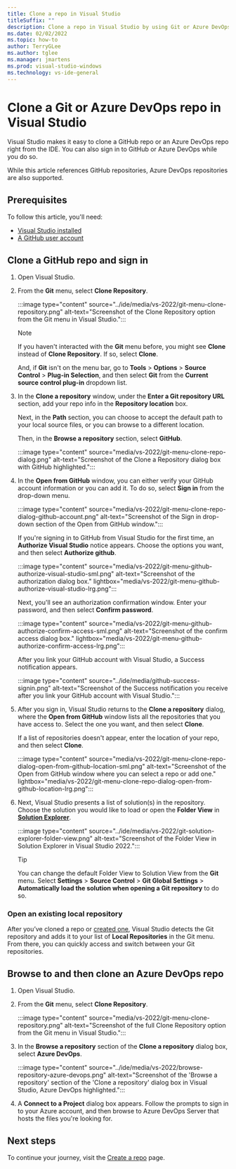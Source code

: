 ```yaml
---
title: Clone a repo in Visual Studio
titleSuffix: ""
description: Clone a repo in Visual Studio by using Git or Azure DevOps.
ms.date: 02/02/2022
ms.topic: how-to
author: TerryGLee
ms.author: tglee
ms.manager: jmartens
ms.prod: visual-studio-windows
ms.technology: vs-ide-general
---
```

# Clone a Git or Azure DevOps repo in Visual Studio

Visual Studio makes it easy to clone a GitHub repo or an Azure DevOps repo right from the IDE. You can also sign in to GitHub or Azure DevOps while you do so. 

While this article references GitHub repositories, Azure DevOps repositories are also supported. 

## Prerequisites

To follow this article, you'll need:
+ [Visual Studio installed](../install/install-visual-studio.md)
+ [A GitHub user account](git-create-github-account.md)

## Clone a GitHub repo and sign in

1. Open Visual Studio.

1. From the **Git** menu, select **Clone Repository**.

    :::image type="content" source="../ide/media/vs-2022/git-menu-clone-repository.png" alt-text="Screenshot of the Clone Repository option from the Git menu in Visual Studio.":::

    > [!NOTE]
    > If you haven't interacted with the **Git** menu before, you might see **Clone** instead of **Clone Repository**. If so, select **Clone**.
    >
    > And, if **Git** isn't on the menu bar, go to **Tools** > **Options** > **Source Control** > **Plug-in Selection**, and then select **Git** from the **Current source control plug-in** dropdown list.

1. In the **Clone a repository** window, under the **Enter a Git repository URL** section, add your repo info in the **Repository location** box.

    Next, in the **Path** section, you can choose to accept the default path to your local source files, or you can browse to a different location.

    Then, in the **Browse a repository** section, select **GitHub**.

    :::image type="content" source="media/vs-2022/git-menu-clone-repo-dialog.png" alt-text="Screenshot of the Clone a Repository dialog box with GitHub highlighted.":::

1. In the **Open from GitHub** window, you can either verify your GitHub account information or you can add it. To do so, select **Sign in** from the drop-down menu.

    :::image type="content" source="media/vs-2022/git-menu-clone-repo-dialog-github-account.png" alt-text="Screenshot of the Sign in drop-down section of the Open from GitHub window.":::

    If you're signing in to GitHub from Visual Studio for the first time, an **Authorize Visual Studio** notice appears. Choose the options you want, and then select **Authorize github**.

    :::image type="content" source="media/vs-2022/git-menu-github-authorize-visual-studio-sml.png" alt-text="Screenshot of the authorization dialog box." lightbox="media/vs-2022/git-menu-github-authorize-visual-studio-lrg.png":::

    Next, you'll see an authorization confirmation window. Enter your password, and then select **Confirm password**.

    :::image type="content" source="media/vs-2022/git-menu-github-authorize-confirm-access-sml.png" alt-text="Screenshot of the confirm access dialog box." lightbox="media/vs-2022/git-menu-github-authorize-confirm-access-lrg.png":::

    After you link your GitHub account with Visual Studio, a Success notification appears.

    :::image type="content" source="../ide/media/github-success-signin.png" alt-text="Screenshot of the Success notification you receive after you link your GitHub account with Visual Studio.":::

1. After you sign in, Visual Studio returns to the **Clone a repository** dialog, where the **Open from GitHub** window lists all the repositories that you have access to. Select the one you want, and then select **Clone**.

    If a list of repositories doesn't appear, enter the location of your repo, and then select **Clone**.

    :::image type="content" source="media/vs-2022/git-menu-clone-repo-dialog-open-from-github-location-sml.png" alt-text="Screenshot of the Open from GitHub window where you can select a repo or add one." lightbox="media/vs-2022/git-menu-clone-repo-dialog-open-from-github-location-lrg.png":::

1. Next, Visual Studio presents a list of solution(s) in the repository. Choose the solution you would like to load or open the **Folder View** in [**Solution Explorer**](../ide/use-solution-explorer.md?view=vs-2022&preserve-view=true).

    :::image type="content" source="../ide/media/vs-2022/git-solution-explorer-folder-view.png" alt-text="Screenshot of the Folder View in Solution Explorer in Visual Studio 2022.":::

    > [!TIP]
    > You can change the default Folder View to Solution View from the **Git** menu. Select **Settings** > **Source Control** > **Git Global Settings** > **Automatically load the solution when opening a Git repository** to do so.

### Open an existing local repository

After you’ve cloned a repo or [created one](git-create-repository.md), Visual Studio detects the Git repository and adds it to your list of **Local Repositories** in the Git menu. From there, you can quickly access and switch between your Git repositories.

## Browse to and then clone an Azure DevOps repo

1. Open Visual Studio.

1. From the **Git** menu, select **Clone Repository**.

    :::image type="content" source="media/vs-2022/git-menu-clone-repository.png" alt-text="Screenshot of the full Clone Repository option from the Git menu in Visual Studio.":::

1. In the **Browse a repository** section of the **Clone a repository** dialog box, select **Azure DevOps**.

    :::image type="content" source="../ide/media/vs-2022/browse-repository-azure-devops.png" alt-text="Screenshot of the 'Browse a repository' section of the 'Clone a repository' dialog box in Visual Studio, Azure DevOps highlighted.":::

1. A **Connect to a Project** dialog box appears. Follow the prompts to sign in to your Azure account, and then browse to Azure DevOps Server that hosts the files you're looking for.

## Next steps

To continue your journey, visit the [Create a repo](git-create-repository.md) page.
